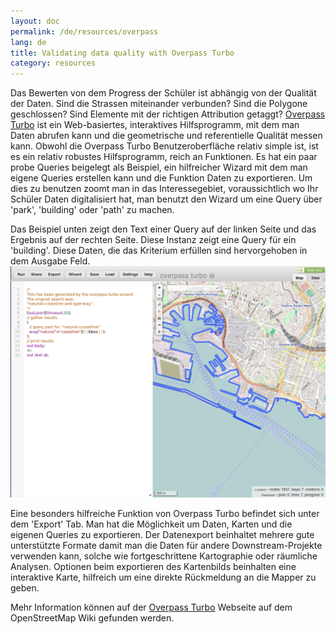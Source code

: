```yaml
---
layout: doc
permalink: /de/resources/overpass
lang: de
title: Validating data quality with Overpass Turbo
category: resources
---
```


Das Bewerten von dem Progress der Schüler ist abhängig von der Qualität der Daten. Sind die Strassen miteinander verbunden? Sind die Polygone geschlossen? Sind Elemente mit der richtigen Attribution getaggt? [Overpass Turbo](http://overpass-turbo.eu/) ist ein Web-basiertes, interaktives Hilfsprogramm, mit dem man Daten abrufen kann und die geometrische und referentielle Qualität messen kann. Obwohl die Overpass Turbo Benutzeroberfläche relativ simple ist, ist es ein relativ robustes Hilfsprogramm, reich an Funktionen. Es hat ein paar probe Queries beigelegt als Beispiel, ein hilfreicher Wizard mit dem man eigene Queries erstellen kann und die Funktion Daten zu exportieren. Um dies zu benutzen zoomt man in das Interessegebiet, voraussichtlich wo Ihr Schüler Daten digitalisiert hat, man benutzt den Wizard um eine Query über 'park', 'building' oder 'path' zu machen.

Das Beispiel unten zeigt den Text einer Query auf der linken Seite und das Ergebnis auf der rechten Seite. Diese Instanz zeigt eine Query für ein 'building'. Diese Daten, die das Kriterium erfüllen
sind hervorgehoben in dem Ausgabe Feld. ![OverpassTurbo Beispiel](/images/overpass_turbo.png)

Eine besonders hilfreiche Funktion von Overpass Turbo befindet sich unter dem 'Export' Tab. Man hat die Möglichkeit um Daten, Karten und die eigenen Queries zu exportieren. Der Datenexport beinhaltet mehrere gute unterstützte Formate damit man die Daten für andere Downstream-Projekte verwenden kann, solche wie fortgeschrittene Kartographie oder räumliche Analysen. Optionen beim exportieren des Kartenbilds beinhalten eine interaktive Karte, hilfreich um eine direkte Rückmeldung an die Mapper zu geben.

Mehr Information können auf der [Overpass Turbo](http://wiki.openstreetmap.org/wiki/Overpass_turbo) Webseite auf dem OpenStreetMap Wiki gefunden werden.
